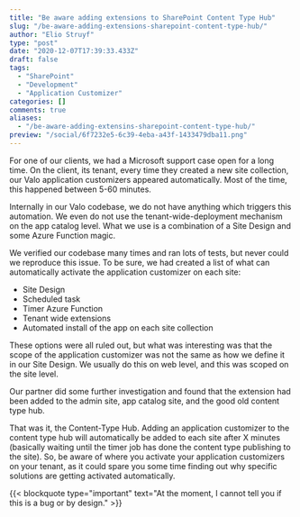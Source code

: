```yaml
---
title: "Be aware adding extensions to SharePoint Content Type Hub"
slug: "/be-aware-adding-extensions-sharepoint-content-type-hub/"
author: "Elio Struyf"
type: "post"
date: "2020-12-07T17:39:33.433Z"
draft: false
tags:
  - "SharePoint"
  - "Development"
  - "Application Customizer"
categories: []
comments: true
aliases:
  - "/be-aware-adding-extensins-sharepoint-content-type-hub/"
preview: "/social/6f7232e5-6c39-4eba-a43f-1433479dba11.png"
---
```


For one of our clients, we had a Microsoft support case open for a long time. On the client, its tenant, every time they created a new site collection, our Valo application customizers appeared automatically. Most of the time, this happened between 5-60 minutes.

Internally in our Valo codebase, we do not have anything which triggers this automation. We even do not use the tenant-wide-deployment mechanism on the app catalog level. What we use is a combination of a Site Design and some Azure Function magic.

We verified our codebase many times and ran lots of tests, but never could we reproduce this issue. To be sure, we had created a list of what can automatically activate the application customizer on each site:

- Site Design
- Scheduled task
- Timer Azure Function
- Tenant wide extensions
- Automated install of the app on each site collection

These options were all ruled out, but what was interesting was that the scope of the application customizer was not the same as how we define it in our Site Design. We usually do this on web level, and this was scoped on the site level.

Our partner did some further investigation and found that the extension had been added to the admin site, app catalog site, and the good old content type hub.

That was it, the Content-Type Hub. Adding an application customizer to the content type hub will automatically be added to each site after X minutes (basically waiting until the timer job has done the content type publishing to the site). So, be aware of where you activate your application customizers on your tenant, as it could spare you some time finding out why specific solutions are getting activated automatically.

{{< blockquote type="important" text="At the moment, I cannot tell you if this is a bug or by design." >}}